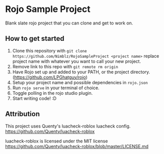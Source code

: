 # Rojo Sample Project
Blank slate rojo project that you can clone and get to work on.

## How to get started
1. Clone this repository with `git clone https://github.com/Nimblz/RojoSampleProject <project name>` replace project name with whatever you want to call your new project.
2. Remove link to this repo with `git remote rm origin`
3. Have Rojo set up and added to your PATH, or the project directory. (https://github.com/LPGhatguy/rojo)
4. Setup your project name and possible dependencies in `rojo.json`
5. Run `rojo serve` in your terminal of choice.
6. Toggle polling in the rojo studio plugin.
7. Start writing code! :D

## Attribution
This project uses Quenty's luacheck-roblox luacheck config. https://github.com/Quenty/luacheck-roblox

luacheck-roblox is licensed under the MIT license https://github.com/Quenty/luacheck-roblox/blob/master/LICENSE.md
